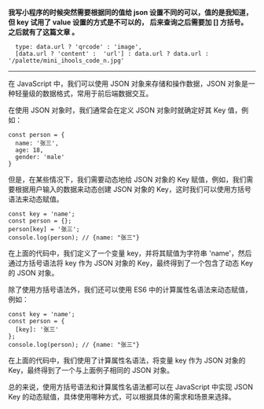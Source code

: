 **我写小程序的时候突然需要根据同的值给 json 设置不同的可以，值的是我知道，但 key 试用了 value 设置的方式是不可以的，
后来查询之后需要加 [] 方括号。 之后就有了这篇文章 。**

```
  type: data.url ? 'qrcode' : 'image',
  [data.url ? 'content' :  'url'] : data.url ? data.url : '/palette/mini_ihools_code_n.jpg'
```

---


在 JavaScript 中，我们可以使用 JSON 对象来存储和操作数据，JSON 对象是一种轻量级的数据格式，常用于前后端数据交互。

在使用 JSON 对象时，我们通常会在定义 JSON 对象时就确定好其 Key 值，例如：

```
const person = {
  name: '张三',
  age: 18,
  gender: 'male'
}
```
但是，在某些情况下，我们需要动态地给 JSON 对象的 Key 赋值，例如，我们需要根据用户输入的数据来动态创建 JSON 对象的 Key，这时我们可以使用方括号语法来动态赋值。

```
const key = 'name';
const person = {};
person[key] = '张三';
console.log(person); // {name: "张三"}
```
在上面的代码中，我们定义了一个变量 key，并将其赋值为字符串 'name'，然后通过方括号语法将 key 作为 JSON 对象的 Key，最终得到了一个包含了动态 Key 的 JSON 对象。

除了使用方括号语法外，我们还可以使用 ES6 中的计算属性名语法来动态赋值，例如：

```
const key = 'name';
const person = {
  [key]: '张三'
};
console.log(person); // {name: "张三"}
```
在上面的代码中，我们使用了计算属性名语法，将变量 key 作为 JSON 对象的 Key，最终得到了一个与上面例子相同的 JSON 对象。

总的来说，使用方括号语法和计算属性名语法都可以在 JavaScript 中实现 JSON Key 的动态赋值，具体使用哪种方式，可以根据具体的需求和场景来选择。
